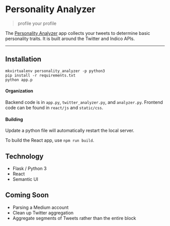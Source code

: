 # Personality Analyzer

> profile your profile

The [Personality Analyzer](http://personality-analyzer.willshowell.com) app collects your tweets to determine basic personality traits. It is built around the Twitter and Indico APIs.

---

## Installation

```
mkvirtualenv personality_analyzer -p python3
pip install -r requirements.txt
python app.p
```

#### Organization

Backend code is in `app.py`, `twitter_analyzer.py`, and `analyzer.py`. Frontend code can be found in `react/js` and `static/css`.

#### Building

Update a python file will automatically restart the local server.

To build the React app, use `npm run build`.

## Technology

- Flask / Python 3
- React
- Semantic UI

## Coming Soon

- Parsing a Medium account
- Clean up Twitter aggregation
- Aggregate segments of Tweets rather than the entire block
